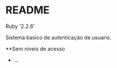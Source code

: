 # README

 Ruby '2.2.6'


Sistema basico de autenticação de usuario.

**Sem niveis de acesso

* ...
